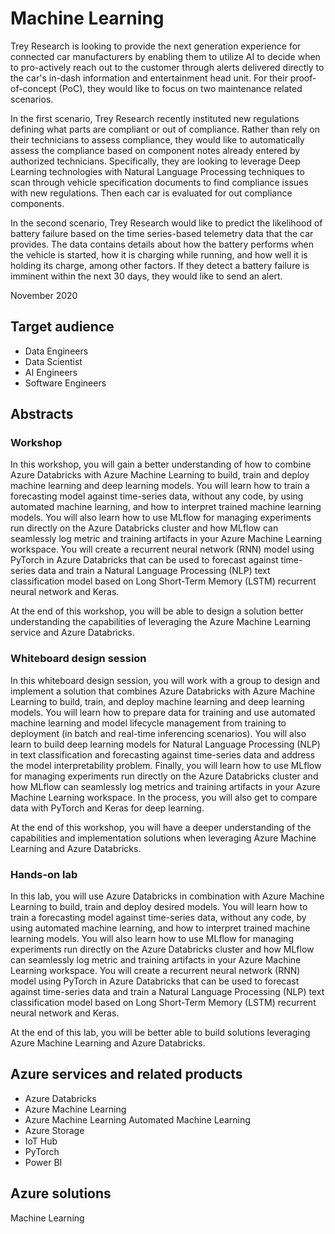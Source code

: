 # Machine Learning

Trey Research is looking to provide the next generation experience for connected car manufacturers by enabling them to utilize AI to decide when to pro-actively reach out to the customer through alerts delivered directly to the car's in-dash information and entertainment head unit. For their proof-of-concept (PoC), they would like to focus on two maintenance related scenarios.

In the first scenario, Trey Research recently instituted new regulations defining what parts are compliant or out of compliance. Rather than rely on their technicians to assess compliance, they would like to automatically assess the compliance based on component notes already entered by authorized technicians. Specifically, they are looking to leverage Deep Learning technologies with Natural Language Processing techniques to scan through vehicle specification documents to find compliance issues with new regulations. Then each car is evaluated for out compliance components.

In the second scenario, Trey Research would like to predict the likelihood of battery failure based on the time series-based telemetry data that the car provides. The data contains details about how the battery performs when the vehicle is started, how it is charging while running, and how well it is holding its charge, among other factors. If they detect a battery failure is imminent within the next 30 days, they would like to send an alert.

November 2020

## Target audience

- Data Engineers
- Data Scientist
- AI Engineers
- Software Engineers

## Abstracts

### Workshop

In this workshop, you will gain a better understanding of how to combine Azure Databricks with Azure Machine Learning to build, train and deploy machine learning and deep learning models. You will learn how to train a forecasting model against time-series data, without any code, by using automated machine learning, and how to interpret trained machine learning models. You will also learn how to use MLflow for managing experiments run directly on the Azure Databricks cluster and how MLflow can seamlessly log metric and training artifacts in your Azure Machine Learning workspace. You will create a recurrent neural network (RNN) model using PyTorch in Azure Databricks that can be used to forecast against time-series data and train a Natural Language Processing (NLP) text classification model based on Long Short-Term Memory (LSTM) recurrent neural network and Keras.

At the end of this workshop, you will be able to design a solution better understanding the capabilities of leveraging the Azure Machine Learning service and Azure Databricks.

### Whiteboard design session

In this whiteboard design session, you will work with a group to design and implement a solution that combines Azure Databricks with Azure Machine Learning to build, train, and deploy machine learning and deep learning models. You will learn how to prepare data for training and use automated machine learning and model lifecycle management from training to deployment (in batch and real-time inferencing scenarios). You will also learn to build deep learning models for Natural Language Processing (NLP) in text classification and forecasting against time-series data and address the model interpretability problem. Finally, you will learn how to use MLflow for managing experiments run directly on the Azure Databricks cluster and how MLflow can seamlessly log metrics and training artifacts in your Azure Machine Learning workspace. In the process, you will also get to compare data with PyTorch and Keras for deep learning.

At the end of this workshop, you will have a deeper understanding of the capabilities and implementation solutions when leveraging Azure Machine Learning and Azure Databricks.

### Hands-on lab

In this lab, you will use Azure Databricks in combination with Azure Machine Learning to build, train and deploy desired models. You will learn how to train a forecasting model against time-series data, without any code, by using automated machine learning, and how to interpret trained machine learning models. You will also learn how to use MLflow for managing experiments run directly on the Azure Databricks cluster and how MLflow can seamlessly log metric and training artifacts in your Azure Machine Learning workspace. You will create a recurrent neural network (RNN) model using PyTorch in Azure Databricks that can be used to forecast against time-series data and train a Natural Language Processing (NLP) text classification model based on Long Short-Term Memory (LSTM) recurrent neural network and Keras.

At the end of this lab, you will be better able to build solutions leveraging Azure Machine Learning and Azure Databricks.

## Azure services and related products

- Azure Databricks
- Azure Machine Learning
- Azure Machine Learning Automated Machine Learning
- Azure Storage
- IoT Hub
- PyTorch
- Power BI

## Azure solutions

Machine Learning